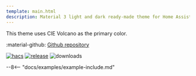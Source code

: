 ```yaml
---
template: main.html
description: Material 3 light and dark ready-made theme for Home Assistant. Example C02 is based on Volcano as the primary color. Check the screenshots and theme config!
---
```


This theme uses CIE Volcano as the primary color.

:material-github: [Github repository][m3-theme-github-url]

[![hacs][hacs-badge]][hacs-url]
[![release][release-badge]][release-url]
![downloads][downloads-badge]

--8<-- "docs/examples/example-include.md"

<!--- References to pictures... --->

[AmoebeLabs Material 3 Theme Palettes]: ../assets/screenshots/m3-theme-c02-palettes.png
[AmoebeLabs Material 3 Theme Surfaces]: ../assets/screenshots/m3-theme-c02-surfaces.png
[AmoebeLabs Material 3 Theme Light]: ../assets/screenshots/m3-theme-c02-light.png
[AmoebeLabs Material 3 Theme Dark]: ../assets/screenshots/m3-theme-c02-dark.png

[AmoebeLabs Material 3 Theme Example Light]: ../assets/screenshots/m3-example-c02-light.png
[AmoebeLabs Material 3 Theme Example Dark]: ../assets/screenshots/m3-example-c02-dark.png

<!--- References to external links... --->

[sak-example-12-url]: https://swiss-army-knife.docs.amoebelabs.com/examples/example-12/
[m3-theme-github-url]: https://github.com/AmoebeLabs/HA-Theme_M3-c02-volcano

<!-- Badges -->

[hacs-url]: https://github.com/hacs/default
[hacs-badge]: https://img.shields.io/badge/HACS-Default-41BDF5.svg?style=for-the-badge
[release-badge]: https://img.shields.io/github/v/release/AmoebeLabs/HA-Theme_M3-c02-volcano?style=for-the-badge
[downloads-badge]: https://img.shields.io/github/downloads/AmoebeLabs/HA-Theme_M3-c02-volcano/total?style=for-the-badge


<!-- References -->

[home-assistant]: https://www.home-assistant.io/
[home-assitant-theme-docs]: https://www.home-assistant.io/integrations/frontend/#defining-themes
[hacs]: https://hacs.xyz
[release-url]: https://github.com/AmoebeLabs/HA-Theme_M3-c02-volcano/releases
[sak-docs-url]: https://swiss-army-knife.docs.amoebelabs.com/
